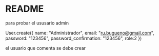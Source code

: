 # README

para probar el ususario admin


User.create({ name: "Administrador", 
                email: "ru.bugueno@gmail.com",
                password: "123456", password_confirmation: "123456",
                role:2 })
 
el usuario que comenta se debe crear

 
